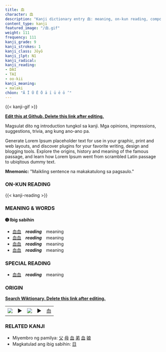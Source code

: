 ```yaml
---
title: 血
character: 血
description: "Kanji dictionary entry 血: meaning, on-kun reading, compounds, origin, related kanji"
content_type: kanji
featured_image: "/血.gif"
weight: 111
frequency: 111
kanji_grade: 9
kanji_strokes: 1
kanji_class: Jōyō
kanji_jlpt: N1
kanji_radical: 
kanji_reading: 
- DAI
- TAI
- oo-kii
kanji_meaning:
- malaki
chōon: "Ā Ī Ū Ē Ō ā ī ū ē ō ’"
---
```

[//]: # (Don't edit the line below. Kanji animated GIF code is automatically generated.)
{{< kanji-gif >}}

[//]: # (Edit below this line.)

**[Edit this at Github. Delete this link after editing.](https://github.com/tim0g/tim/tree/main/content/kanji/血/index.md)**

Magsulat dito ng introduction tungkol sa kanji. Mga opinions, impressions, suggestions, trivia, ang kung ano-ano pa.

Generate Lorem Ipsum placeholder text for use in your graphic, print and web layouts, and discover plugins for your favorite writing, design and blogging tools. Explore the origins, history and meaning of the famous passage, and learn how Lorem Ipsum went from scrambled Latin passage to ubiqitous dummy text.
 
**Mnemonic:** "Maikling sentence na makakatulong sa pagsaulo."

### ON-KUN READING

[//]: # (Don't edit the line below. ON-KUN READING code is automatically generated.)
{{< kanji-reading >}}

### MEANING & WORDS

#### ➊ **Ibig sabihin**
  - [血](../血)[血](../血)　***reading***　meaning
  - [血](../血)[血](../血)　***reading***　meaning
  - [血](../血)[血](../血)　***reading***　meaning
  - [血](../血)[血](../血)　***reading***　meaning

### SPECIAL READING
  - [血](../血)[血](../血)　***reading***　meaning

### ORIGIN

**[Search Wiktionary. Delete this link after editing.](https://wiktionary.org/wiki/血)**
<table class="kanji-table"><tr><td>
<img src="60px-血-bronze.svg.png">
</td><td>▶</td><td>
<img src="60px-血-oracle.svg.png">
</td><td>▶</td>
<td class="kanji-origin">血</td>
</tr></table>

### RELATED KANJI
- Miyembro ng pamilya: [父](../父) [母](../母) [血](../血) [弟](../弟) [血](../血) [娘](../娘)
- Magkatulad ang ibig sabihin: [日](../日)
